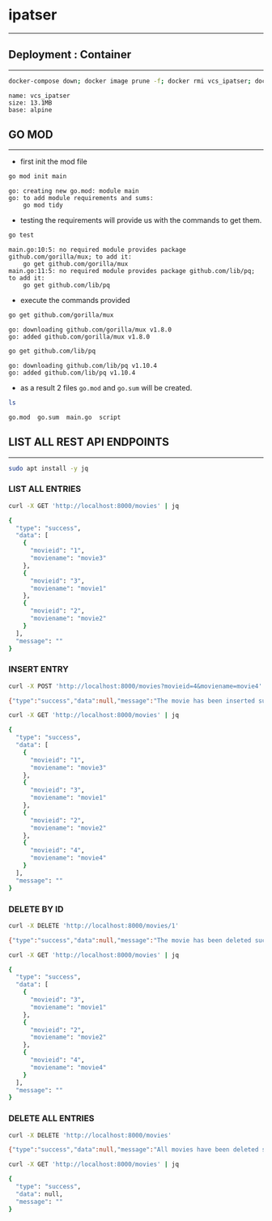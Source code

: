 # ipatser
---

## Deployment : Container
---
```bash
docker-compose down; docker image prune -f; docker rmi vcs_ipatser; docker-compose up;
```

```
name: vcs_ipatser
size: 13.1MB
base: alpine
```

## GO MOD
---
- first init the mod file
```bash
go mod init main
```
```
go: creating new go.mod: module main
go: to add module requirements and sums:
	go mod tidy
```

- testing the requirements will provide us with the commands to get them.
```bash
go test
```
```
main.go:10:5: no required module provides package github.com/gorilla/mux; to add it:
	go get github.com/gorilla/mux
main.go:11:5: no required module provides package github.com/lib/pq; to add it:
	go get github.com/lib/pq
```

- execute the commands provided
```bash
go get github.com/gorilla/mux
```
```
go: downloading github.com/gorilla/mux v1.8.0
go: added github.com/gorilla/mux v1.8.0
```
```bash
go get github.com/lib/pq
```
```
go: downloading github.com/lib/pq v1.10.4
go: added github.com/lib/pq v1.10.4
```

- as a result 2 files `go.mod` and `go.sum` will be created.
```bash
ls
```
```
go.mod  go.sum  main.go  script
```

## LIST ALL REST API ENDPOINTS
---

```bash
sudo apt install -y jq
```

### LIST ALL ENTRIES
```bash
curl -X GET 'http://localhost:8000/movies' | jq
```
```bash
{
  "type": "success",
  "data": [
    {
      "movieid": "1",
      "moviename": "movie3"
    },
    {
      "movieid": "3",
      "moviename": "movie1"
    },
    {
      "movieid": "2",
      "moviename": "movie2"
    }
  ],
  "message": ""
}
```

### INSERT ENTRY
```bash
curl -X POST 'http://localhost:8000/movies?movieid=4&moviename=movie4'
```
```bash
{"type":"success","data":null,"message":"The movie has been inserted successfully!"}
```

```bash
curl -X GET 'http://localhost:8000/movies' | jq
```
```bash
{
  "type": "success",
  "data": [
    {
      "movieid": "1",
      "moviename": "movie3"
    },
    {
      "movieid": "3",
      "moviename": "movie1"
    },
    {
      "movieid": "2",
      "moviename": "movie2"
    },
    {
      "movieid": "4",
      "moviename": "movie4"
    }
  ],
  "message": ""
}
```

### DELETE BY ID
```bash
curl -X DELETE 'http://localhost:8000/movies/1'
```
```bash
{"type":"success","data":null,"message":"The movie has been deleted successfully!"}
```
```bash
curl -X GET 'http://localhost:8000/movies' | jq
```
```bash
{
  "type": "success",
  "data": [
    {
      "movieid": "3",
      "moviename": "movie1"
    },
    {
      "movieid": "2",
      "moviename": "movie2"
    },
    {
      "movieid": "4",
      "moviename": "movie4"
    }
  ],
  "message": ""
}
```

### DELETE ALL ENTRIES
```bash
curl -X DELETE 'http://localhost:8000/movies'
```
```bash
{"type":"success","data":null,"message":"All movies have been deleted successfully!"}
```
```bash
curl -X GET 'http://localhost:8000/movies' | jq
```
```bash
{
  "type": "success",
  "data": null,
  "message": ""
}
```
